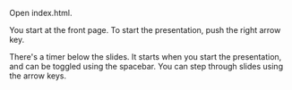 Open index.html.

You start at the front page.
To start the presentation, push the right arrow key.

There's a timer below the slides.
It starts when you start the presentation, and can be toggled using the
spacebar.
You can step through slides using the arrow keys.